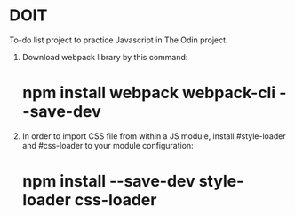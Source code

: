 # DOIT
To-do list project to practice Javascript in The Odin project. 

<!-- Webpack setup -->
1. Download webpack library by this command: 
    # npm install webpack webpack-cli --save-dev

2. In order to import CSS file from within a JS module, install #style-loader and #css-loader to your module configuration: 
    # npm install --save-dev style-loader css-loader
